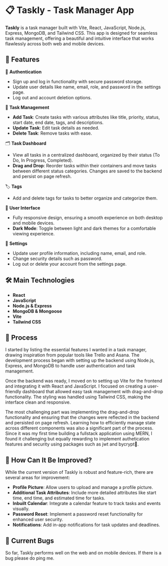# 📋 Taskly - Task Manager App

**Taskly** is a task manager built with Vite, React, JavaScript, Node.js, Express, MongoDB, and Tailwind CSS. This app is designed for seamless task management, offering a beautiful and intuitive interface that works flawlessly across both web and mobile devices.

## 🚀 Features

🔑 **Authentication**
- Sign up and log in functionality with secure password storage.
- Update user details like name, email, role, and password in the settings page.
- Log out and account deletion options.

📝 **Task Management**
- **Add Task**: Create tasks with various attributes like title, priority, status, start date, end date, tags, and descriptions.
- **Update Task**: Edit task details as needed.
- **Delete Task**: Remove tasks with ease.

🗂 **Task Dashboard**
- View all tasks in a centralized dashboard, organized by their status (To Do, In Progress, Completed).
- **Drag and Drop**: Reorder tasks within their containers and move tasks between different status categories. Changes are saved to the backend and persist on page refresh.

🏷 **Tags**
- Add and delete tags for tasks to better organize and categorize them.

🎨 **User Interface**
- Fully responsive design, ensuring a smooth experience on both desktop and mobile devices.
- **Dark Mode**: Toggle between light and dark themes for a comfortable viewing experience.

🔧 **Settings**
- Update user profile information, including name, email, and role.
- Change security details such as password.
- Log out or delete your account from the settings page.

## 🛠️ Main Technologies
- **React**
- **JavaScript**
- **Node.js & Express**
- **MongoDB & Mongoose**
- **Vite**
- **Tailwind CSS**

## 📝 Process
I started by listing the essential features I wanted in a task manager, drawing inspiration from popular tools like Trello and Asana. The development process began with setting up the backend using Node.js, Express, and MongoDB to handle user authentication and task management.

Once the backend was ready, I moved on to setting up Vite for the frontend and integrating it with React and JavaScript. I focused on creating a user-friendly dashboard that allowed easy task management with drag-and-drop functionality. The styling was handled using Tailwind CSS, making the interface clean and responsive.

The most challenging part was implementing the drag-and-drop functionality and ensuring that the changes were reflected in the backend and persisted on page refresh. Learning how to efficiently manage state across different components was also a significant part of the process. Since it was my first time building a fullstack application using MERN, I found it challenging but equally rewarding to implement authetication features and security using packages such as jwt and bycrypt🔐.

## 🤔 How Can It Be Improved?
While the current version of Taskly is robust and feature-rich, there are several areas for improvement:
- **Profile Picture**: Allow users to upload and manage a profile picture.
- **Additional Task Attributes**: Include more detailed attributes like start time, end time, and estimated time for tasks.
- **Inbuilt Calendar**: Integrate a calendar feature to track tasks and events visually.
- **Password Reset**: Implement a password reset functionality for enhanced user security.
- **Notifications**: Add in-app notifications for task updates and deadlines.

## 🐛 Current Bugs
So far, Taskly performs well on the web and on mobile devices. If there is a bug please do ping me.
